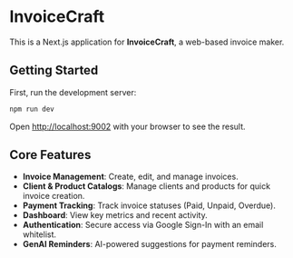 # InvoiceCraft

This is a Next.js application for **InvoiceCraft**, a web-based invoice maker.

## Getting Started

First, run the development server:

```bash
npm run dev
```

Open [http://localhost:9002](http://localhost:9002) with your browser to see the result.

## Core Features

- **Invoice Management**: Create, edit, and manage invoices.
- **Client & Product Catalogs**: Manage clients and products for quick invoice creation.
- **Payment Tracking**: Track invoice statuses (Paid, Unpaid, Overdue).
- **Dashboard**: View key metrics and recent activity.
- **Authentication**: Secure access via Google Sign-In with an email whitelist.
- **GenAI Reminders**: AI-powered suggestions for payment reminders.
